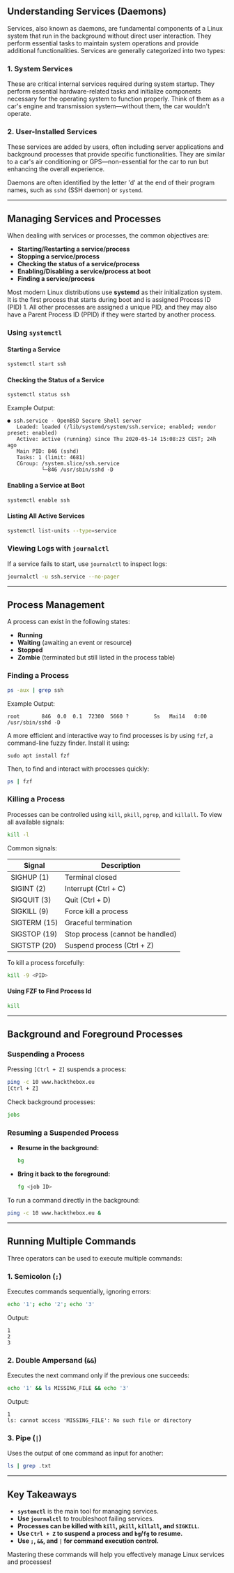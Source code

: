 
## Understanding Services (Daemons)

Services, also known as daemons, are fundamental components of a Linux system that run in the background without direct user interaction. They perform essential tasks to maintain system operations and provide additional functionalities. Services are generally categorized into two types:

### 1. System Services

These are critical internal services required during system startup. They perform essential hardware-related tasks and initialize components necessary for the operating system to function properly. Think of them as a car's engine and transmission system—without them, the car wouldn't operate.

### 2. User-Installed Services

These services are added by users, often including server applications and background processes that provide specific functionalities. They are similar to a car's air conditioning or GPS—non-essential for the car to run but enhancing the overall experience.

Daemons are often identified by the letter 'd' at the end of their program names, such as `sshd` (SSH daemon) or `systemd`.

---

## Managing Services and Processes

When dealing with services or processes, the common objectives are:

- **Starting/Restarting a service/process**
- **Stopping a service/process**
- **Checking the status of a service/process**
- **Enabling/Disabling a service/process at boot**
- **Finding a service/process**

Most modern Linux distributions use **systemd** as their initialization system. It is the first process that starts during boot and is assigned Process ID (PID) 1. All other processes are assigned a unique PID, and they may also have a Parent Process ID (PPID) if they were started by another process.

### Using `systemctl`

#### Starting a Service

```bash
systemctl start ssh
```

#### Checking the Status of a Service

```bash
systemctl status ssh
```

Example Output:

```
● ssh.service - OpenBSD Secure Shell server
   Loaded: loaded (/lib/systemd/system/ssh.service; enabled; vendor preset: enabled)
   Active: active (running) since Thu 2020-05-14 15:08:23 CEST; 24h ago
   Main PID: 846 (sshd)
   Tasks: 1 (limit: 4681)
   CGroup: /system.slice/ssh.service
           └─846 /usr/sbin/sshd -D
```

#### Enabling a Service at Boot

```bash
systemctl enable ssh
```

#### Listing All Active Services

```bash
systemctl list-units --type=service
```

### Viewing Logs with `journalctl`

If a service fails to start, use `journalctl` to inspect logs:

```bash
journalctl -u ssh.service --no-pager
```

---

## Process Management

A process can exist in the following states:

- **Running**
- **Waiting** (awaiting an event or resource)
- **Stopped**
- **Zombie** (terminated but still listed in the process table)

### Finding a Process

```bash
ps -aux | grep ssh
```

Example Output:

```
root       846  0.0  0.1  72300  5660 ?        Ss   Mai14   0:00 /usr/sbin/sshd -D
```

A more efficient and interactive way to find processes is by using `fzf`, a command-line fuzzy finder. Install it using:

```
sudo apt install fzf
```

Then, to find and interact with processes quickly:

```bash
ps | fzf
```

### Killing a Process

Processes can be controlled using `kill`, `pkill`, `pgrep`, and `killall`. To view all available signals:

```bash
kill -l
```

Common signals:

| Signal       | Description                      |
| ------------ | -------------------------------- |
| SIGHUP (1)   | Terminal closed                  |
| SIGINT (2)   | Interrupt (Ctrl + C)             |
| SIGQUIT (3)  | Quit (Ctrl + D)                  |
| SIGKILL (9)  | Force kill a process             |
| SIGTERM (15) | Graceful termination             |
| SIGSTOP (19) | Stop process (cannot be handled) |
| SIGTSTP (20) | Suspend process (Ctrl + Z)       |

To kill a process forcefully:

```bash
kill -9 <PID>
```

#### Using FZF to Find Process Id

```bash
kill 
```
---

## Background and Foreground Processes

### Suspending a Process

Pressing `[Ctrl + Z]` suspends a process:

```bash
ping -c 10 www.hackthebox.eu
[Ctrl + Z]
```

Check background processes:

```bash
jobs
```

### Resuming a Suspended Process

- **Resume in the background:**
    
    ```bash
    bg
    ```
    
- **Bring it back to the foreground:**
    
    ```bash
    fg <job ID>
    ```
    

To run a command directly in the background:

```bash
ping -c 10 www.hackthebox.eu &
```

---

## Running Multiple Commands

Three operators can be used to execute multiple commands:

### 1. Semicolon (`;`)

Executes commands sequentially, ignoring errors:

```bash
echo '1'; echo '2'; echo '3'
```

Output:

```
1
2
3
```

### 2. Double Ampersand (`&&`)

Executes the next command only if the previous one succeeds:

```bash
echo '1' && ls MISSING_FILE && echo '3'
```

Output:

```
1
ls: cannot access 'MISSING_FILE': No such file or directory
```

### 3. Pipe (`|`)

Uses the output of one command as input for another:

```bash
ls | grep .txt
```

---

## Key Takeaways

- **`systemctl`** is the main tool for managing services.
- **Use `journalctl`** to troubleshoot failing services.
- **Processes can be killed with `kill`, `pkill`, `killall`, and `SIGKILL`.**
- **Use `Ctrl + Z` to suspend a process and `bg`/`fg` to resume.**
- **Use `;`, `&&`, and `|` for command execution control.**

Mastering these commands will help you effectively manage Linux services and processes!

